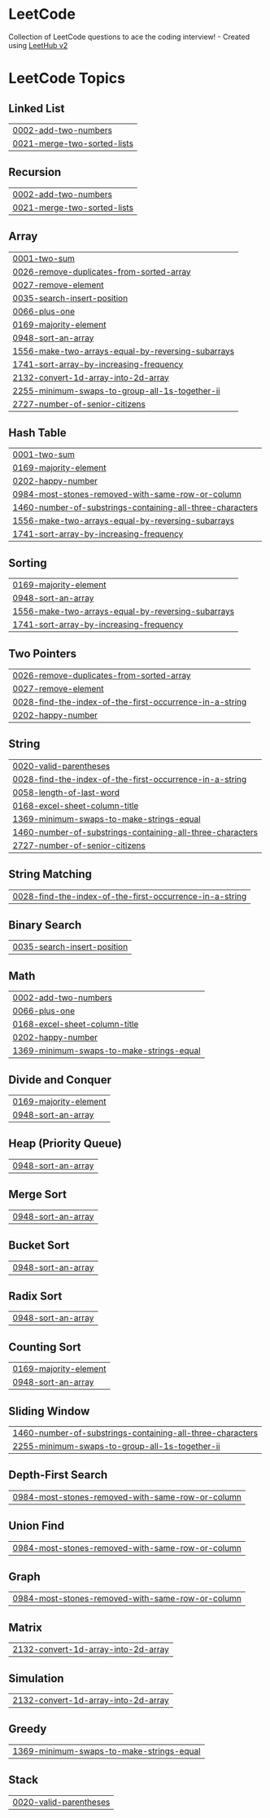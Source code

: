 # LeetCode
Collection of LeetCode questions to ace the coding interview! - Created using [LeetHub v2](https://github.com/arunbhardwaj/LeetHub-2.0)

<!---LeetCode Topics Start-->
# LeetCode Topics
## Linked List
|  |
| ------- |
| [0002-add-two-numbers](https://github.com/am-saksham/LeetCode/tree/master/0002-add-two-numbers) |
| [0021-merge-two-sorted-lists](https://github.com/am-saksham/LeetCode/tree/master/0021-merge-two-sorted-lists) |
## Recursion
|  |
| ------- |
| [0002-add-two-numbers](https://github.com/am-saksham/LeetCode/tree/master/0002-add-two-numbers) |
| [0021-merge-two-sorted-lists](https://github.com/am-saksham/LeetCode/tree/master/0021-merge-two-sorted-lists) |
## Array
|  |
| ------- |
| [0001-two-sum](https://github.com/am-saksham/LeetCode/tree/master/0001-two-sum) |
| [0026-remove-duplicates-from-sorted-array](https://github.com/am-saksham/LeetCode/tree/master/0026-remove-duplicates-from-sorted-array) |
| [0027-remove-element](https://github.com/am-saksham/LeetCode/tree/master/0027-remove-element) |
| [0035-search-insert-position](https://github.com/am-saksham/LeetCode/tree/master/0035-search-insert-position) |
| [0066-plus-one](https://github.com/am-saksham/LeetCode/tree/master/0066-plus-one) |
| [0169-majority-element](https://github.com/am-saksham/LeetCode/tree/master/0169-majority-element) |
| [0948-sort-an-array](https://github.com/am-saksham/LeetCode/tree/master/0948-sort-an-array) |
| [1556-make-two-arrays-equal-by-reversing-subarrays](https://github.com/am-saksham/LeetCode/tree/master/1556-make-two-arrays-equal-by-reversing-subarrays) |
| [1741-sort-array-by-increasing-frequency](https://github.com/am-saksham/LeetCode/tree/master/1741-sort-array-by-increasing-frequency) |
| [2132-convert-1d-array-into-2d-array](https://github.com/am-saksham/LeetCode/tree/master/2132-convert-1d-array-into-2d-array) |
| [2255-minimum-swaps-to-group-all-1s-together-ii](https://github.com/am-saksham/LeetCode/tree/master/2255-minimum-swaps-to-group-all-1s-together-ii) |
| [2727-number-of-senior-citizens](https://github.com/am-saksham/LeetCode/tree/master/2727-number-of-senior-citizens) |
## Hash Table
|  |
| ------- |
| [0001-two-sum](https://github.com/am-saksham/LeetCode/tree/master/0001-two-sum) |
| [0169-majority-element](https://github.com/am-saksham/LeetCode/tree/master/0169-majority-element) |
| [0202-happy-number](https://github.com/am-saksham/LeetCode/tree/master/0202-happy-number) |
| [0984-most-stones-removed-with-same-row-or-column](https://github.com/am-saksham/LeetCode/tree/master/0984-most-stones-removed-with-same-row-or-column) |
| [1460-number-of-substrings-containing-all-three-characters](https://github.com/am-saksham/LeetCode/tree/master/1460-number-of-substrings-containing-all-three-characters) |
| [1556-make-two-arrays-equal-by-reversing-subarrays](https://github.com/am-saksham/LeetCode/tree/master/1556-make-two-arrays-equal-by-reversing-subarrays) |
| [1741-sort-array-by-increasing-frequency](https://github.com/am-saksham/LeetCode/tree/master/1741-sort-array-by-increasing-frequency) |
## Sorting
|  |
| ------- |
| [0169-majority-element](https://github.com/am-saksham/LeetCode/tree/master/0169-majority-element) |
| [0948-sort-an-array](https://github.com/am-saksham/LeetCode/tree/master/0948-sort-an-array) |
| [1556-make-two-arrays-equal-by-reversing-subarrays](https://github.com/am-saksham/LeetCode/tree/master/1556-make-two-arrays-equal-by-reversing-subarrays) |
| [1741-sort-array-by-increasing-frequency](https://github.com/am-saksham/LeetCode/tree/master/1741-sort-array-by-increasing-frequency) |
## Two Pointers
|  |
| ------- |
| [0026-remove-duplicates-from-sorted-array](https://github.com/am-saksham/LeetCode/tree/master/0026-remove-duplicates-from-sorted-array) |
| [0027-remove-element](https://github.com/am-saksham/LeetCode/tree/master/0027-remove-element) |
| [0028-find-the-index-of-the-first-occurrence-in-a-string](https://github.com/am-saksham/LeetCode/tree/master/0028-find-the-index-of-the-first-occurrence-in-a-string) |
| [0202-happy-number](https://github.com/am-saksham/LeetCode/tree/master/0202-happy-number) |
## String
|  |
| ------- |
| [0020-valid-parentheses](https://github.com/am-saksham/LeetCode/tree/master/0020-valid-parentheses) |
| [0028-find-the-index-of-the-first-occurrence-in-a-string](https://github.com/am-saksham/LeetCode/tree/master/0028-find-the-index-of-the-first-occurrence-in-a-string) |
| [0058-length-of-last-word](https://github.com/am-saksham/LeetCode/tree/master/0058-length-of-last-word) |
| [0168-excel-sheet-column-title](https://github.com/am-saksham/LeetCode/tree/master/0168-excel-sheet-column-title) |
| [1369-minimum-swaps-to-make-strings-equal](https://github.com/am-saksham/LeetCode/tree/master/1369-minimum-swaps-to-make-strings-equal) |
| [1460-number-of-substrings-containing-all-three-characters](https://github.com/am-saksham/LeetCode/tree/master/1460-number-of-substrings-containing-all-three-characters) |
| [2727-number-of-senior-citizens](https://github.com/am-saksham/LeetCode/tree/master/2727-number-of-senior-citizens) |
## String Matching
|  |
| ------- |
| [0028-find-the-index-of-the-first-occurrence-in-a-string](https://github.com/am-saksham/LeetCode/tree/master/0028-find-the-index-of-the-first-occurrence-in-a-string) |
## Binary Search
|  |
| ------- |
| [0035-search-insert-position](https://github.com/am-saksham/LeetCode/tree/master/0035-search-insert-position) |
## Math
|  |
| ------- |
| [0002-add-two-numbers](https://github.com/am-saksham/LeetCode/tree/master/0002-add-two-numbers) |
| [0066-plus-one](https://github.com/am-saksham/LeetCode/tree/master/0066-plus-one) |
| [0168-excel-sheet-column-title](https://github.com/am-saksham/LeetCode/tree/master/0168-excel-sheet-column-title) |
| [0202-happy-number](https://github.com/am-saksham/LeetCode/tree/master/0202-happy-number) |
| [1369-minimum-swaps-to-make-strings-equal](https://github.com/am-saksham/LeetCode/tree/master/1369-minimum-swaps-to-make-strings-equal) |
## Divide and Conquer
|  |
| ------- |
| [0169-majority-element](https://github.com/am-saksham/LeetCode/tree/master/0169-majority-element) |
| [0948-sort-an-array](https://github.com/am-saksham/LeetCode/tree/master/0948-sort-an-array) |
## Heap (Priority Queue)
|  |
| ------- |
| [0948-sort-an-array](https://github.com/am-saksham/LeetCode/tree/master/0948-sort-an-array) |
## Merge Sort
|  |
| ------- |
| [0948-sort-an-array](https://github.com/am-saksham/LeetCode/tree/master/0948-sort-an-array) |
## Bucket Sort
|  |
| ------- |
| [0948-sort-an-array](https://github.com/am-saksham/LeetCode/tree/master/0948-sort-an-array) |
## Radix Sort
|  |
| ------- |
| [0948-sort-an-array](https://github.com/am-saksham/LeetCode/tree/master/0948-sort-an-array) |
## Counting Sort
|  |
| ------- |
| [0169-majority-element](https://github.com/am-saksham/LeetCode/tree/master/0169-majority-element) |
| [0948-sort-an-array](https://github.com/am-saksham/LeetCode/tree/master/0948-sort-an-array) |
## Sliding Window
|  |
| ------- |
| [1460-number-of-substrings-containing-all-three-characters](https://github.com/am-saksham/LeetCode/tree/master/1460-number-of-substrings-containing-all-three-characters) |
| [2255-minimum-swaps-to-group-all-1s-together-ii](https://github.com/am-saksham/LeetCode/tree/master/2255-minimum-swaps-to-group-all-1s-together-ii) |
## Depth-First Search
|  |
| ------- |
| [0984-most-stones-removed-with-same-row-or-column](https://github.com/am-saksham/LeetCode/tree/master/0984-most-stones-removed-with-same-row-or-column) |
## Union Find
|  |
| ------- |
| [0984-most-stones-removed-with-same-row-or-column](https://github.com/am-saksham/LeetCode/tree/master/0984-most-stones-removed-with-same-row-or-column) |
## Graph
|  |
| ------- |
| [0984-most-stones-removed-with-same-row-or-column](https://github.com/am-saksham/LeetCode/tree/master/0984-most-stones-removed-with-same-row-or-column) |
## Matrix
|  |
| ------- |
| [2132-convert-1d-array-into-2d-array](https://github.com/am-saksham/LeetCode/tree/master/2132-convert-1d-array-into-2d-array) |
## Simulation
|  |
| ------- |
| [2132-convert-1d-array-into-2d-array](https://github.com/am-saksham/LeetCode/tree/master/2132-convert-1d-array-into-2d-array) |
## Greedy
|  |
| ------- |
| [1369-minimum-swaps-to-make-strings-equal](https://github.com/am-saksham/LeetCode/tree/master/1369-minimum-swaps-to-make-strings-equal) |
## Stack
|  |
| ------- |
| [0020-valid-parentheses](https://github.com/am-saksham/LeetCode/tree/master/0020-valid-parentheses) |
<!---LeetCode Topics End-->